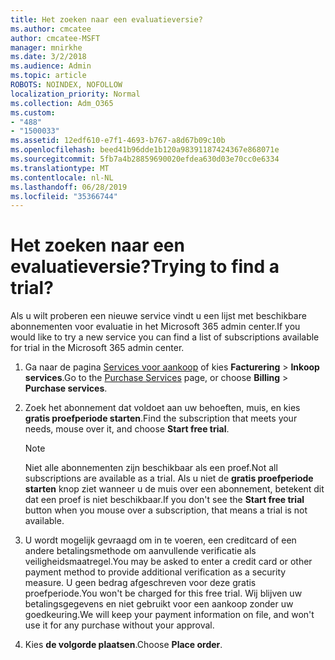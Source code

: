 ```yaml
---
title: Het zoeken naar een evaluatieversie?
ms.author: cmcatee
author: cmcatee-MSFT
manager: mnirkhe
ms.date: 3/2/2018
ms.audience: Admin
ms.topic: article
ROBOTS: NOINDEX, NOFOLLOW
localization_priority: Normal
ms.collection: Adm_O365
ms.custom:
- "488"
- "1500033"
ms.assetid: 12edf610-e7f1-4693-b767-a8d67b09c10b
ms.openlocfilehash: beed41b96dde1b120a98391187424367e868071e
ms.sourcegitcommit: 5fb7a4b28859690020efdea630d03e70cc0e6334
ms.translationtype: MT
ms.contentlocale: nl-NL
ms.lasthandoff: 06/28/2019
ms.locfileid: "35366744"
---
```

# <a name="trying-to-find-a-trial"></a><span data-ttu-id="96bf5-102">Het zoeken naar een evaluatieversie?</span><span class="sxs-lookup"><span data-stu-id="96bf5-102">Trying to find a trial?</span></span>

<span data-ttu-id="96bf5-103">Als u wilt proberen een nieuwe service vindt u een lijst met beschikbare abonnementen voor evaluatie in het Microsoft 365 admin center.</span><span class="sxs-lookup"><span data-stu-id="96bf5-103">If you would like to try a new service you can find a list of subscriptions available for trial in the Microsoft 365 admin center.</span></span>
  
1. <span data-ttu-id="96bf5-104">Ga naar de pagina [Services voor aankoop](https://go.microsoft.com/fwlink/p/?linkid=868433) of kies **Facturering** \> **Inkoop services**.</span><span class="sxs-lookup"><span data-stu-id="96bf5-104">Go to the [Purchase Services](https://go.microsoft.com/fwlink/p/?linkid=868433) page, or choose **Billing** \> **Purchase services**.</span></span>

2. <span data-ttu-id="96bf5-105">Zoek het abonnement dat voldoet aan uw behoeften, muis, en kies **gratis proefperiode starten**.</span><span class="sxs-lookup"><span data-stu-id="96bf5-105">Find the subscription that meets your needs, mouse over it, and choose **Start free trial**.</span></span>

    > [!NOTE]
    > <span data-ttu-id="96bf5-106">Niet alle abonnementen zijn beschikbaar als een proef.</span><span class="sxs-lookup"><span data-stu-id="96bf5-106">Not all subscriptions are available as a trial.</span></span> <span data-ttu-id="96bf5-107">Als u niet de **gratis proefperiode starten** knop ziet wanneer u de muis over een abonnement, betekent dit dat een proef is niet beschikbaar.</span><span class="sxs-lookup"><span data-stu-id="96bf5-107">If you don't see the **Start free trial** button when you mouse over a subscription, that means a trial is not available.</span></span>
  
3. <span data-ttu-id="96bf5-108">U wordt mogelijk gevraagd om in te voeren, een creditcard of een andere betalingsmethode om aanvullende verificatie als veiligheidsmaatregel.</span><span class="sxs-lookup"><span data-stu-id="96bf5-108">You may be asked to enter a credit card or other payment method to provide additional verification as a security measure.</span></span> <span data-ttu-id="96bf5-109">U geen bedrag afgeschreven voor deze gratis proefperiode.</span><span class="sxs-lookup"><span data-stu-id="96bf5-109">You won't be charged for this free trial.</span></span> <span data-ttu-id="96bf5-110">Wij blijven uw betalingsgegevens en niet gebruikt voor een aankoop zonder uw goedkeuring.</span><span class="sxs-lookup"><span data-stu-id="96bf5-110">We will keep your payment information on file, and won't use it for any purchase without your approval.</span></span>

4. <span data-ttu-id="96bf5-111">Kies **de volgorde plaatsen**.</span><span class="sxs-lookup"><span data-stu-id="96bf5-111">Choose **Place order**.</span></span>
